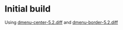 # Initial build
Using [dmenu-center-5.2.diff](https://tools.suckless.org/dmenu/patches/center/dmenu-center-5.2.diff) and [dmenu-border-5.2.diff](https://tools.suckless.org/dmenu/patches/border/dmenu-border-5.2.diff)
